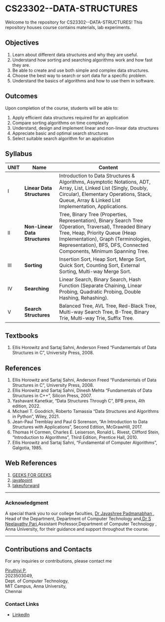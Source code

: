 # CS23302--DATA-STRUCTURES

Welcome to the repository for CS23302--DATA-STRUCTURES! This repository houses course contains materials, lab experiments.

## Objectives

1. Learn about different data structures and why they are useful.
2. Understand how sorting and searching algorithms work and how fast they are.
3. Be able to create and use both simple and complex data structures.
4. Choose the best way to search or sort data for a specific problem.
5. Understand the basics of algorithms and how to use them in software.

## Outcomes

Upon completion of the course, students will be able to:

1. Apply efficient data structures required for an application
2. Compare sorting algorithms on time complexity
3. Understand, design and implement linear and non-linear data structures
4. Appreciate basic and optimal search structures
5. Select suitable search algorithm for an application

## Syllabus

| UNIT| Name                      | Content                                                                                           |
|--------|---------------------------|---------------------------------------------------------------------------------------------------|
| I      | **Linear Data Structures**     | Introduction to Data Structures & Algorithms, Asymptotic Notations, ADT, Array, List, Linked List (Singly, Doubly, Circular), Elementary Operations, Stack, Queue, Array & Linked List Implementation, Applications. |
| II     | **Non-Linear Data Structures** | Tree, Binary Tree (Properties, Representation), Binary Search Tree (Operation, Traversal), Threaded Binary Tree, Heap, Priority Queue (Heap Implementation), Graph (Terminologies, Representation), BFS, DFS, Connected Components, Minimum Spanning Tree. |
| III    | **Sorting**                    | Insertion Sort, Heap Sort, Merge Sort, Quick Sort, Counting Sort, External Sorting, Multi-way Merge Sort. |
| IV     | **Searching**                  | Linear Search, Binary Search, Hash Function (Separate Chaining, Linear Probing, Quadratic Probing, Double Hashing, Rehashing). |
| V      | **Search Structures**         | Balanced Tree, AVL Tree, Red-Black Tree, Multi-way Search Tree, B-Tree, Binary Trie, Multi-way Trie, Suffix Tree. |


## Textbooks
1. Ellis Horowitz and Sartaj Sahni, Anderson Freed “Fundamentals of Data Structures in C”, University Press, 2008.


## References

1. Ellis Horowitz and Sartaj Sahni, Anderson Freed “Fundamentals of Data Structures in C”, University Press, 2008.
2. Ellis Horowitz and Sartaj Sahni, Dinesh Mehta “Fundamentals of Data Structures in C++”, Silicon Press, 2007.
3. Yashavant Kanetkar, “Data Structures Through C”, BPB press, 4th edition, 2022.
4. Michael T. Goodrich, Roberto Tamassia “Data Structures and Algorithms in Python”, Wiley, 2021.
5. Jean-Paul Tremblay and Paul G Sorenson, “An Introduction to Data Structures with Applications”, Second Edition, McGrawHill, 2017.
6. Thomas H Cormen, Charles E. Leiserson, Ronald L. Rivest, Clifford Stein, “Introduction to Algorithms”, Third Edition, Prentice Hall, 2010.
7. Ellis Horowitz and Sartaj Sahni, “Fundamental of Computer Algorithms”, Galgotia, 1985.

## Web References


1. [GEEKS FOR GEEKS](https://www.geeksforgeeks.org/java/)
2. [javatpoint](https://www.javatpoint.com/java-tutorial)
3. [takeuforward](https://takeuforward.org/strivers-a2z-dsa-course/strivers-a2z-dsa-course-sheet-2/)

---

### Acknowledgment

A special thank you to our college faculties, [Dr Jayashree Padmanabhan ](https://annauniv.irins.org/profile/117763), Head of the Department, Department of Computer Technology and,[Dr S Neelavathy Pari](https://annauniv.irins.org/profile/117761),Assistant Professor,Department of Computer Technology ,  Anna University, for their guidance and support throughout the course.

---

## Contributions and Contacts

For any inquiries or contributions, please contact me

[Piruthivi P](mailto:piruthiviu@gmail.com), <br>
2023503049, <br>
Dept. of Computer Technology, <br>
MIT Campus, Anna University, <br>
Chennai

### Contact Links

- [LinkedIn](https://www.linkedin.com/in/piruthivi-p-809934284/)

